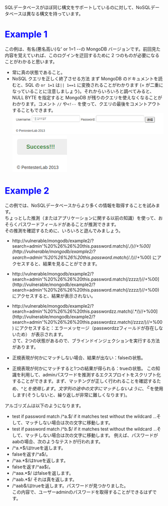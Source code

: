 SQLデータベースがほぼ同じ構文をサポートしているのに対して、NoSQLデータベースは異なる構文を持っています。
# <span style="color: blue;">Example 1</span>
この例は、有名(悪名高い)な' or 1=1 --の MongoDB バージョンです。前回見た内容を覚えていれば、このログインを迂回するために 2 つのものが必要になることがわかると思います。  
- 常に真の状態であること。
- NoSQL クエリを正しく終了させる方法
まず MongoDB のドキュメントを読むと、SQL の `or 1=1` は`|| 1==1` に変換されることがわかります (= が二重になっていることに注意しましょう)。それからいろいろと調べてみると、NULL BYTE を指定すると MongoDB が残りのクエリを使えなくなることがわかります。コメント `//` や`<!--` を使って、クエリの最後をコメントアウトすることもできます。   
![47d0c4b6dca4280468f5929e9f267f7f.png](../../_resources/47d0c4b6dca4280468f5929e9f267f7f.png)  
![d4e05ccac31da034aba93c7db8c27fef.png](../../_resources/d4e05ccac31da034aba93c7db8c27fef.png)

# <span style="color: blue;">Example 2</span>
この例では、NoSQLデータベースからより多くの情報を取得することを試みます。  
ちょっとした推測（またはアプリケーションに関する以前の知識）を使って、おそらくパスワードフィールドがあることが推測できます。  
その推測を確認するために、いろいろと遊んでみましょう。  
- http://vulnerable/mongodb/example2/?search=admin'%20%26%26%20this.password.match(/.*/)//+%00]  (http://vulnerable/mongodb/example2/?search=admin'%20%26%26%20this.password.match(/.*/)//+%00) にアクセスすると、結果を見ることができます。  
- http://vulnerable/mongodb/example2/?search=admin'%20%26%26%20this.password.match(/zzzz/)//+%00] (http://vulnerable/mongodb/example2/?search=admin'%20%26%26%20this.password.match(/zzzz/)//+%00) にアクセスすると、結果が表示されない。  
- http://vulnerable/mongodb/example2/?search=admin'%20%26%26%20this.passwordzz.match(/.*/)//+%00]  (http://vulnerable/mongodb/example2/?search=admin'%20%26%26%20this.passwordzz.match(/zzzz/)//+%00) にアクセスすると：エラーメッセージ（passwordzzフィールドが存在しないため） が表示されます。  
さて、2つの状態があるので、ブラインドインジェクションを実行する方法があります。   

- 正規表現が何かにマッチしない場合、結果が出ない：falseの状態。
- 正規表現が何かにマッチすると1つの結果が得られる：trueの状態。
この知識を利用して、adminパスワードを推測するエクスプロイトをスクリプト化することができます。まず、マッチングが正しく行われることを確認するため、^と$を使用します。文字列の途中の文字にマッチしないように、^と$を使用します(そうしないと、繰り返しが非常に難しくなります)。

アルゴリズムは以下のようになります。
- test if password match /^a.$/ if it matches test without the wildcard `.`.そして、マッチしない場合は次の文字に移動します。
- test if password match /^b.$/ if it matches test without the wildcard `.`.そして、マッチしない場合は次の文字に移動します。
例えば、パスワードがaabの場合、次のようなテストが行われます。
- /^a.*$/はtrueを返します。
- falseを返す/^a$/。
- /^aa.*$/はtrueを返します。
- falseを返す/^aa$/。
- /^aaa.*$/ はfalseを返します。
- /^aab.*$/ それは真を返します。
- /^aab$/はtrueを返します。パスワードが見つかりました。  
この内容で、ユーザーadminのパスワードを取得することができるはずです。
